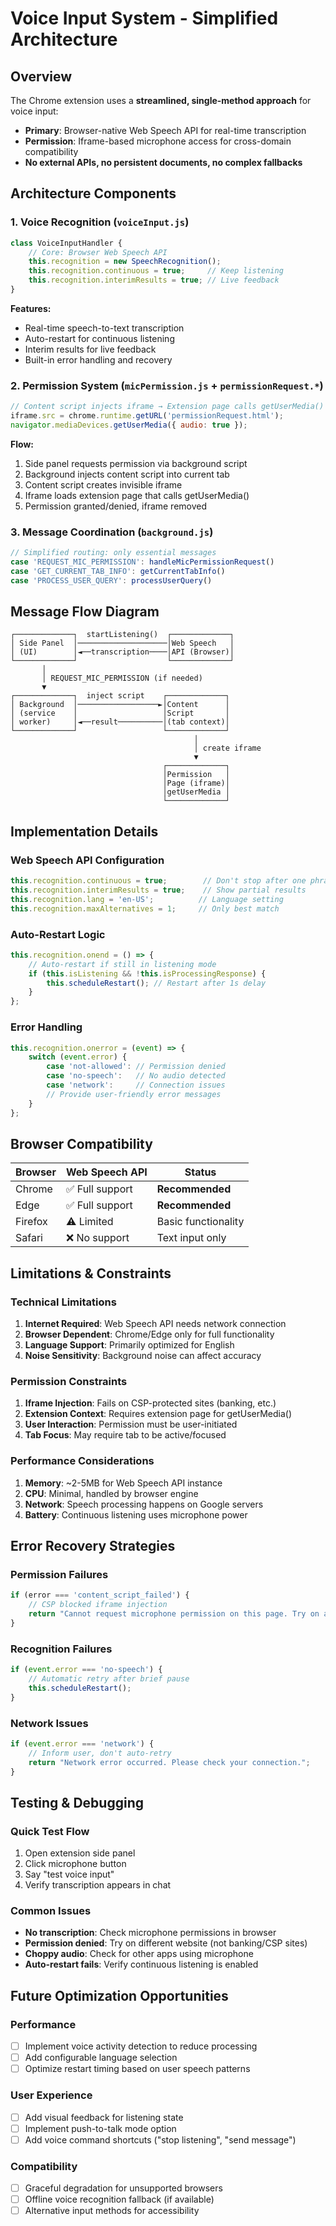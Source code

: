 # Voice Input System - Simplified Architecture

## Overview
The Chrome extension uses a **streamlined, single-method approach** for voice input:
- **Primary**: Browser-native Web Speech API for real-time transcription
- **Permission**: Iframe-based microphone access for cross-domain compatibility
- **No external APIs, no persistent documents, no complex fallbacks**

## Architecture Components

### 1. Voice Recognition (`voiceInput.js`)
```javascript
class VoiceInputHandler {
    // Core: Browser Web Speech API
    this.recognition = new SpeechRecognition();
    this.recognition.continuous = true;     // Keep listening
    this.recognition.interimResults = true; // Live feedback
}
```

**Features:**
- Real-time speech-to-text transcription
- Auto-restart for continuous listening
- Interim results for live feedback
- Built-in error handling and recovery

### 2. Permission System (`micPermission.js` + `permissionRequest.*`)
```javascript
// Content script injects iframe → Extension page calls getUserMedia()
iframe.src = chrome.runtime.getURL('permissionRequest.html');
navigator.mediaDevices.getUserMedia({ audio: true });
```

**Flow:**
1. Side panel requests permission via background script
2. Background injects content script into current tab
3. Content script creates invisible iframe
4. Iframe loads extension page that calls getUserMedia()
5. Permission granted/denied, iframe removed

### 3. Message Coordination (`background.js`)
```javascript
// Simplified routing: only essential messages
case 'REQUEST_MIC_PERMISSION': handleMicPermissionRequest()
case 'GET_CURRENT_TAB_INFO': getCurrentTabInfo()  
case 'PROCESS_USER_QUERY': processUserQuery()
```

## Message Flow Diagram

```
┌─────────────┐  startListening()  ┌─────────────┐
│ Side Panel  │────────────────────│Web Speech   │
│ (UI)        │◄──transcription────│API (Browser)│
└─────────────┘                    └─────────────┘
       │
       │ REQUEST_MIC_PERMISSION (if needed)
       ▼
┌─────────────┐  inject script    ┌─────────────┐
│ Background  │──────────────────►│Content      │
│ (service    │                   │Script       │
│ worker)     │◄──result──────────│(tab context)│
└─────────────┘                   └─────────────┘
                                         │
                                         │ create iframe
                                         ▼
                                  ┌─────────────┐
                                  │Permission   │
                                  │Page (iframe)│
                                  │getUserMedia │
                                  └─────────────┘
```

## Implementation Details

### Web Speech API Configuration
```javascript
this.recognition.continuous = true;        // Don't stop after one phrase
this.recognition.interimResults = true;    // Show partial results
this.recognition.lang = 'en-US';          // Language setting
this.recognition.maxAlternatives = 1;     // Only best match
```

### Auto-Restart Logic
```javascript
this.recognition.onend = () => {
    // Auto-restart if still in listening mode
    if (this.isListening && !this.isProcessingResponse) {
        this.scheduleRestart(); // Restart after 1s delay
    }
};
```

### Error Handling
```javascript
this.recognition.onerror = (event) => {
    switch (event.error) {
        case 'not-allowed': // Permission denied
        case 'no-speech':   // No audio detected  
        case 'network':     // Connection issues
        // Provide user-friendly error messages
    }
};
```

## Browser Compatibility

| Browser | Web Speech API | Status |
|---------|----------------|--------|
| Chrome  | ✅ Full support | **Recommended** |
| Edge    | ✅ Full support | **Recommended** |  
| Firefox | ⚠️ Limited     | Basic functionality |
| Safari  | ❌ No support  | Text input only |

## Limitations & Constraints

### Technical Limitations
1. **Internet Required**: Web Speech API needs network connection
2. **Browser Dependent**: Chrome/Edge only for full functionality
3. **Language Support**: Primarily optimized for English
4. **Noise Sensitivity**: Background noise can affect accuracy

### Permission Constraints  
1. **Iframe Injection**: Fails on CSP-protected sites (banking, etc.)
2. **Extension Context**: Requires extension page for getUserMedia()
3. **User Interaction**: Permission must be user-initiated
4. **Tab Focus**: May require tab to be active/focused

### Performance Considerations
1. **Memory**: ~2-5MB for Web Speech API instance
2. **CPU**: Minimal, handled by browser engine  
3. **Network**: Speech processing happens on Google servers
4. **Battery**: Continuous listening uses microphone power

## Error Recovery Strategies

### Permission Failures
```javascript
if (error === 'content_script_failed') {
    // CSP blocked iframe injection
    return "Cannot request microphone permission on this page. Try on a different website.";
}
```

### Recognition Failures  
```javascript
if (event.error === 'no-speech') {
    // Automatic retry after brief pause
    this.scheduleRestart();
}
```

### Network Issues
```javascript
if (event.error === 'network') {
    // Inform user, don't auto-retry
    return "Network error occurred. Please check your connection.";
}
```

## Testing & Debugging

### Quick Test Flow
1. Open extension side panel
2. Click microphone button
3. Say "test voice input"  
4. Verify transcription appears in chat

### Common Issues
- **No transcription**: Check microphone permissions in browser
- **Permission denied**: Try on different website (not banking/CSP sites)
- **Choppy audio**: Check for other apps using microphone
- **Auto-restart fails**: Verify continuous listening is enabled

## Future Optimization Opportunities

### Performance
- [ ] Implement voice activity detection to reduce processing
- [ ] Add configurable language selection
- [ ] Optimize restart timing based on user speech patterns

### User Experience  
- [ ] Add visual feedback for listening state
- [ ] Implement push-to-talk mode option
- [ ] Add voice command shortcuts ("stop listening", "send message")

### Compatibility
- [ ] Graceful degradation for unsupported browsers
- [ ] Offline voice recognition fallback (if available)
- [ ] Alternative input methods for accessibility